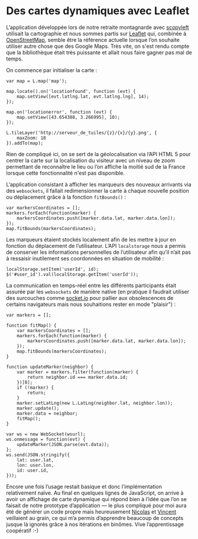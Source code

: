 # Des cartes dynamiques avec Leaflet

L’application développée lors de notre retraite montagnarde avec [scopyleft](http://scopyleft.fr) utilisait la cartographie et nous sommes partis sur [Leaflet](http://leafletjs.com/) qui, combinée à [OpenStreetMap](http://www.openstreetmap.org/), semble être la référence actuelle lorsque l’on souhaite utiliser autre chose que des Google Maps. Très vite, on s'est rendu compte que la bibliothèque était très puissante et allait nous faire gagner pas mal de temps.

On commence par initialiser la carte :

    var map = L.map('map');

    map.locate().on('locationfound', function (evt) {
        map.setView([evt.latlng.lat, evt.latlng.lng], 14);
    });

    map.on('locationerror', function (evt) {
        map.setView([43.654388, 3.266995], 10);
    });

    L.tileLayer('http://serveur_de_tuiles/{z}/{x}/{y}.png', {
        maxZoom: 18
    }).addTo(map);

Rien de compliqué ici, on se sert de la géolocalisation via l’API HTML 5 pour centrer la carte sur la localisation du visiteur avec un niveau de zoom permettant de reconnaître le lieu ou l’on affiche la moitié sud de la France lorsque cette fonctionnalité n'est pas disponible.

L’application consistant à afficher les marqueurs des nouveaux arrivants via des `websockets`, il fallait redimensionner la carte à chaque nouvelle position ou déplacement grâce à la fonction `fitBounds()` :

    var markersCoordinates = [];
    markers.forEach(function(marker) {
        markersCoordinates.push([marker.data.lat, marker.data.lon]);
    });
    map.fitBounds(markersCoordinates);

Les marqueurs étaient stockés localement afin de les mettre à jour en fonction du déplacement de l’utilisateur. L’API `localstorage` nous a permis de conserver les informations personnelles de l’utilisateur afin qu’il n’ait pas à ressaisir inutilement ses coordonnées en situation de mobilité :

    localStorage.setItem('userId', id);
    $('#user_id').val(localStorage.getItem('userId'));

La communication en temps-réel entre les différents participants était assurée par les `websockets` de manière native (en pratique il faudrait utiliser des surcouches comme [socket.io](http://socket.io/) pour pallier aux obsolescences de certains navigateurs mais nous souhaitions rester en mode "plaisir") :

    var markers = [];

    function fitMap() {
        var markersCoordinates = [];
        markers.forEach(function(marker) {
            markersCoordinates.push([marker.data.lat, marker.data.lon]);
        });
        map.fitBounds(markersCoordinates);
    }

    function updateMarker(neighbor) {
        var marker = markers.filter(function(marker) {
            return neighbor.id === marker.data.id;
        })[0];
        if (!marker) {
            return;
        }
        marker.setLatLng(new L.LatLng(neighbor.lat, neighbor.lon));
        marker.update();
        marker.data = neighbor;
        fitMap();
    }

    var ws = new WebSocket(wsurl);
    ws.onmessage = function(evt) {
        updateMarker(JSON.parse(evt.data));
    };
    ws.send(JSON.stringify({
        lat: user.lat,
        lon: user.lon,
        id: user.id,
    }));

Encore une fois l’usage restait basique et donc l’implémentation relativement naïve. Au final en quelques lignes de JavaScript, on arrive à avoir un affichage de carte dynamique qui répond bien à l’idée que l’on se faisait de notre prototype d’application — le plus compliqué pour moi aura été de générer un code propre mais heureusement [Nicolas](https://nicolas.perriault.net/) et [Vincent](http://vinyll.github.com/) veillaient au grain, ce qui m’a permis d’apprendre beaucoup de concepts jusque là ignorés grâce à nos itérations en binômes. Vive l’apprentissage coopératif :-)

